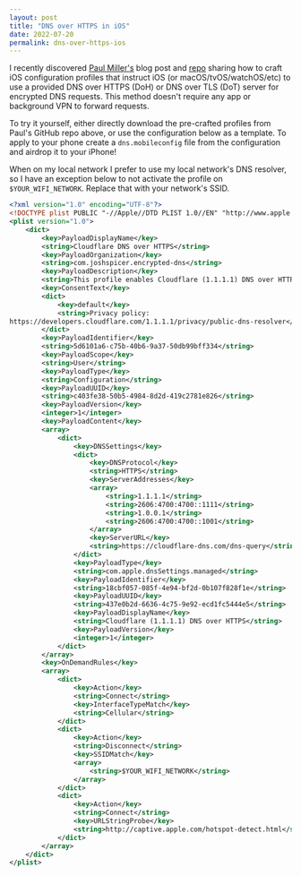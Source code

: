 ```yaml
---
layout: post
title: "DNS over HTTPS in iOS"
date: 2022-07-20
permalink: dns-over-https-ios
---
```


I recently discovered [Paul Miller's](https://paulmillr.com/posts/encrypted-dns/) blog post and [repo](https://github.com/paulmillr/encrypted-dns) sharing how to craft iOS configuration profiles that instruct iOS (or macOS/tvOS/watchOS/etc) to use a provided DNS over HTTPS (DoH) or DNS over TLS (DoT) server for encrypted DNS requests.  This method doesn't require any app or background VPN to forward requests.

To try it yourself, either directly download the pre-crafted profiles from Paul's GitHub repo above, or use the configuration below as a template.  To apply to your phone create a `dns.mobileconfig` file from the configuration and airdrop it to your iPhone!

When on my local network I prefer to use my local network's DNS resolver, so I have an exception below to not activate the profile on `$YOUR_WIFI_NETWORK`.  Replace that with your network's SSID.

```xml
<?xml version="1.0" encoding="UTF-8"?>
<!DOCTYPE plist PUBLIC "-//Apple//DTD PLIST 1.0//EN" "http://www.apple.com/DTDs/PropertyList-1.0.dtd">
<plist version="1.0">
	<dict>
		<key>PayloadDisplayName</key>
		<string>Cloudflare DNS over HTTPS</string>
		<key>PayloadOrganization</key>
		<string>com.joshspicer.encrypted-dns</string>
		<key>PayloadDescription</key>
		<string>This profile enables Cloudflare (1.1.1.1) DNS over HTTPS on all networks.</string>
		<key>ConsentText</key>
		<dict>
			<key>default</key>
			<string>Privacy policy:
https://developers.cloudflare.com/1.1.1.1/privacy/public-dns-resolver</string>
		</dict>
		<key>PayloadIdentifier</key>
		<string>5d6101a6-c75b-40b6-9a37-50db99bff334</string>
		<key>PayloadScope</key>
		<string>User</string>
		<key>PayloadType</key>
		<string>Configuration</string>
		<key>PayloadUUID</key>
		<string>c403fe38-50b5-4984-8d2d-419c2781e826</string>
		<key>PayloadVersion</key>
		<integer>1</integer>
		<key>PayloadContent</key>
		<array>
			<dict>
				<key>DNSSettings</key>
				<dict>
					<key>DNSProtocol</key>
					<string>HTTPS</string>
					<key>ServerAddresses</key>
					<array>
						<string>1.1.1.1</string>
						<string>2606:4700:4700::1111</string>
						<string>1.0.0.1</string>
						<string>2606:4700:4700::1001</string>
					</array>
					<key>ServerURL</key>
					<string>https://cloudflare-dns.com/dns-query</string>
				</dict>
				<key>PayloadType</key>
				<string>com.apple.dnsSettings.managed</string>
				<key>PayloadIdentifier</key>
				<string>18cbf057-085f-4e94-bf2d-0b107f828f1e</string>
				<key>PayloadUUID</key>
				<string>437e0b2d-6636-4c75-9e92-ecd1fc5444e5</string>
				<key>PayloadDisplayName</key>
				<string>Cloudflare (1.1.1.1) DNS over HTTPS</string>
				<key>PayloadVersion</key>
				<integer>1</integer>
			</dict>
		</array>
		<key>OnDemandRules</key>
		<array>
			<dict>
				<key>Action</key>
				<string>Connect</string>
				<key>InterfaceTypeMatch</key>
				<string>Cellular</string>
			</dict>
			<dict>
				<key>Action</key>
				<string>Disconnect</string>
				<key>SSIDMatch</key>
				<array>
					<string>$YOUR_WIFI_NETWORK</string>
				</array>
			</dict>
			<dict>
				<key>Action</key>
				<string>Connect</string>
				<key>URLStringProbe</key>
				<string>http://captive.apple.com/hotspot-detect.html</string>
			</dict>
		</array>
	</dict>
</plist>
```